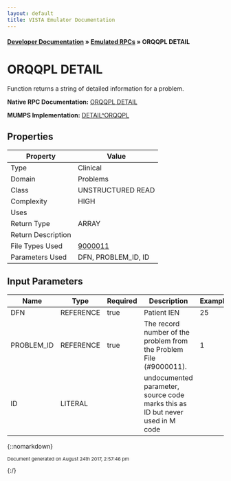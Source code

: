 ```yaml
---
layout: default
title: VISTA Emulator Documentation
---
```


#### [Developer Documentation](../index) &#187; [Emulated RPCs](TableOfContents) &#187; ORQQPL DETAIL<br/>
# ORQQPL DETAIL

Function returns a string of detailed information for a problem.

**Native RPC Documentation:** [ORQQPL DETAIL](../VISTARPC/ORQQPL_DETAIL)

**MUMPS Implementation:** [DETAIL^ORQQPL](http://code.osehra.org/dox/Routine_ORQQPL_source.html)

## Properties

Property | Value
--- | ---
Type | Clinical
Domain | Problems
Class | UNSTRUCTURED READ
Complexity | HIGH
Uses | 
Return Type | ARRAY
Return Description | 
File Types Used | [9000011](../VDM/Problem-9000011)
Parameters Used | DFN, PROBLEM_ID, ID


## Input Parameters

Name | Type | Required | Description | Example
--- | --- | --- | --- | ---
DFN | REFERENCE | true | Patient IEN | 25
PROBLEM_ID | REFERENCE | true | The record number of the problem from the Problem File (#9000011). | 1
ID | LITERAL |  | undocumented parameter, source code marks this as ID but never used in M code | 

{::nomarkdown} <br/><p style="font-size: 11px">Document generated on August 24th 2017, 2:57:46 pm</p>{:/}